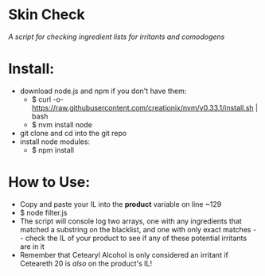 # Skin Check

_A script for checking ingredient lists for irritants and comodogens_

# Install:
- download node.js and npm if you don't have them: 
   - $ curl -o- https://raw.githubusercontent.com/creationix/nvm/v0.33.1/install.sh | bash
   - $ nvm install node
- git clone and cd into the git repo
- install node modules:
  - \$ npm install

# How to Use:

- Copy and paste your IL into the **product** variable on line ~129
- \$ node filter.js
- The script will console log two arrays, one with any ingredients that matched a substring on the blacklist, and one with only exact matches -- check the IL of your product to see if any of these potential irritants are in it
- Remember that Cetearyl Alcohol is only considered an irritant if Ceteareth 20 is _also_ on the product's IL!
